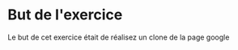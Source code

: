   <h1>But de l'exercice</h1>
  
  <p>Le but de cet exercice était de réalisez un clone de la page google</p>
